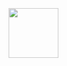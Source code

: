 <div id="header" align="center">
  <img src="[https://media.giphy.com/media/M9gbBd9nbDrOTu1Mqx/giphy.gif](https://media.giphy.com/media/cfuL5gqFDreXxkWQ4o/giphy.gif)" width="100"/>
</div>
